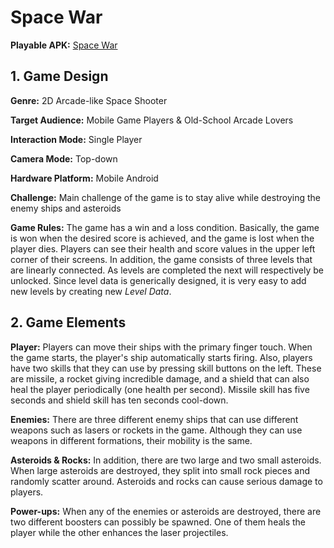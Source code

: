 # Space War

**Playable APK:** [Space War](https://drive.google.com/file/d/1LSchbcBFNxCSfCUU7n_-VvB5mjt71vTi/view?usp=sharing)

## 1. Game Design
**Genre:** 2D Arcade-like Space Shooter

**Target Audience:** Mobile Game Players & Old-School Arcade Lovers

**Interaction Mode:** Single Player

**Camera Mode:** Top-down

**Hardware Platform:** Mobile Android

**Challenge:** Main challenge of the game is to stay alive while destroying the enemy ships and asteroids

**Game Rules:** The game has a win and a loss condition. Basically, the game is won when the desired score is achieved, and the game is lost when the player dies. Players can see their health and score values in the upper left corner of their screens. In addition, the game consists of three levels that are linearly connected. As levels are completed the next will respectively be unlocked. Since level data is generically designed, it is very easy to add new levels by creating new _Level Data_.

## 2. Game Elements
**Player:** Players can move their ships with the primary finger touch. When the game starts, the player's ship automatically starts firing. Also, players have two skills that they can use by pressing skill buttons on the left. These are missile, a rocket giving incredible damage, and a shield that can also heal the player periodically (one health per second). Missile skill has five seconds and shield skill has ten seconds cool-down.

**Enemies:** There are three different enemy ships that can use different weapons such as lasers or rockets in the game. Although they can use weapons in different formations, their mobility is the same.

**Asteroids & Rocks:** In addition, there are two large and two small asteroids. When large asteroids are destroyed, they split into small rock pieces and randomly scatter around. Asteroids and rocks can cause serious damage to players.

**Power-ups:** When any of the enemies or asteroids are destroyed, there are two different boosters can possibly be spawned. One of them heals the player while the other enhances the laser projectiles.
